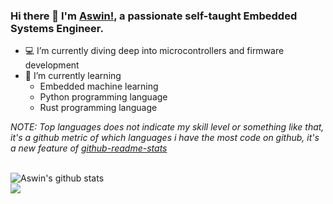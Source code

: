 ### Hi there 👋 I'm [Aswin!](https://in.linkedin.com/in/aswin-vt), a passionate self-taught Embedded Systems Engineer.

- 💻 I’m currently diving deep into microcontrollers and firmware development
- 📝 I’m currently learning
  - Embedded machine learning
  - Python programming language
  - Rust programming language

*NOTE: Top languages does not indicate my skill level or something like that, it's a github metric of which languages i have the most code on github, it's a new feature of [github-readme-stats](https://github.com/anuraghazra/github-readme-stats)*

<br />
<img align="center" src="https://github-readme-stats.anuraghazra1.vercel.app/api?username=aswinvt&show_icons=true&include_all_commits=true&theme=radical" alt="Aswin's github stats" />
<br />
<img align="center" src="https://github-readme-stats.vercel.app/api/top-langs/?username=aswinvt&layout=compact&theme=radical" />
<br />
